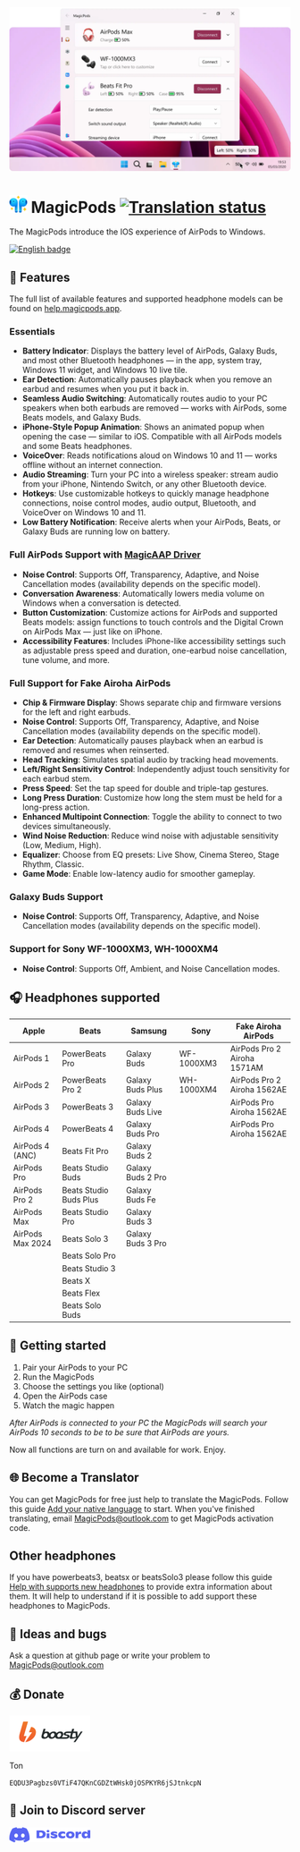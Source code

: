 ![](./Media/banner.webp)


# <a href="https://apps.microsoft.com/store/detail/9P6SKKFKSHKM" target="_blank"><img src="https://github.com/steam3d/MagicPods-Windows/blob/master/Media/logo.png" width="32"></a> MagicPods [![Translation status](https://weblate.magicpods.app/widgets/magicpods-windows/-/svg-badge.svg)](https://weblate.magicpods.app/engage/magicpods-windows/)
The MagicPods introduce the IOS experience of AirPods to Windows.

<a href='https://apps.microsoft.com/store/detail/9P6SKKFKSHKM'><img src='https://developer.microsoft.com/store/badges/images/English_get-it-from-MS.png' alt='English badge'  height="48"/></a>

## 🎨 Features

The full list of available features and supported headphone models can be found on [help.magicpods.app](https://help.magicpods.app/).



### Essentials

* **Battery Indicator**: Displays the battery level of AirPods, Galaxy Buds, and most other Bluetooth headphones — in the app, system tray, Windows 11 widget, and Windows 10 live tile.
* **Ear Detection**: Automatically pauses playback when you remove an earbud and resumes when you put it back in.
* **Seamless Audio Switching**: Automatically routes audio to your PC speakers when both earbuds are removed — works with AirPods, some Beats models, and Galaxy Buds.
* **iPhone-Style Popup Animation**: Shows an animated popup when opening the case — similar to iOS. Compatible with all AirPods models and some Beats headphones.
* **VoiceOver**: Reads notifications aloud on Windows 10 and 11 — works offline without an internet connection.
* **Audio Streaming**: Turn your PC into a wireless speaker: stream audio from your iPhone, Nintendo Switch, or any other Bluetooth device.
* **Hotkeys**: Use customizable hotkeys to quickly manage headphone connections, noise control modes, audio output, Bluetooth, and VoiceOver on Windows 10 and 11.
* **Low Battery Notification**: Receive alerts when your AirPods, Beats, or Galaxy Buds are running low on battery.



### Full AirPods Support with [MagicAAP Driver](https://magicpods.app/magicaap/)

* **Noise Control**: Supports Off, Transparency, Adaptive, and Noise Cancellation modes (availability depends on the specific model).
* **Conversation Awareness**: Automatically lowers media volume on Windows when a conversation is detected.
* **Button Customization**: Customize actions for AirPods and supported Beats models: assign functions to touch controls and the Digital Crown on AirPods Max — just like on iPhone.
* **Accessibility Features**: Includes iPhone-like accessibility settings such as adjustable press speed and duration, one-earbud noise cancellation, tune volume, and more.

### Full Support for Fake Airoha AirPods

* **Chip & Firmware Display**: Shows separate chip and firmware versions for the left and right earbuds.
* **Noise Control**: Supports Off, Transparency, Adaptive, and Noise Cancellation modes (availability depends on the specific model).
* **Ear Detection**: Automatically pauses playback when an earbud is removed and resumes when reinserted.
* **Head Tracking**: Simulates spatial audio by tracking head movements.
* **Left/Right Sensitivity Control**: Independently adjust touch sensitivity for each earbud stem.
* **Press Speed**: Set the tap speed for double and triple-tap gestures.
* **Long Press Duration**: Customize how long the stem must be held for a long-press action.
* **Enhanced Multipoint Connection**: Toggle the ability to connect to two devices simultaneously.
* **Wind Noise Reduction**: Reduce wind noise with adjustable sensitivity (Low, Medium, High).
* **Equalizer**: Choose from EQ presets: Live Show, Cinema Stereo, Stage Rhythm, Classic.
* **Game Mode**: Enable low-latency audio for smoother gameplay.

### Galaxy Buds Support

* **Noise Control**: Supports Off, Transparency, Adaptive, and Noise Cancellation modes (availability depends on the specific model).

### Support for Sony WF-1000XM3, WH-1000XM4

* **Noise Control**: Supports Off, Ambient, and Noise Cancellation modes.


## 🎧 Headphones supported
| Apple            | Beats                  | Samsung           | Sony       | Fake Airoha AirPods         |
| ---------------- | ---------------------- | ----------------- | ---------- | --------------------------- |
| AirPods 1        | PowerBeats Pro         | Galaxy Buds       | WF-1000XM3 | AirPods Pro 2 Airoha 1571AM |
| AirPods 2        | PowerBeats Pro 2       | Galaxy Buds Plus  | WH-1000XM4 | AirPods Pro 2 Airoha 1562AE |
| AirPods 3        | PowerBeats 3           | Galaxy Buds Live  |            | AirPods Pro Airoha 1562AE   |
| AirPods 4        | PowerBeats 4           | Galaxy Buds Pro   |            | AirPods Pro Airoha 1562AE   |
| AirPods 4 (ANC)  | Beats Fit Pro          | Galaxy Buds 2     |            |                             |
| AirPods Pro      | Beats Studio Buds      | Galaxy Buds 2 Pro |            |                             |
| AirPods Pro 2    | Beats Studio Buds Plus | Galaxy Buds Fe    |            |                             |
| AirPods Max      | Beats Studio Pro       | Galaxy Buds 3     |            |                             |
| AirPods Max 2024 | Beats Solo 3           | Galaxy Buds 3 Pro |            |                             |
|                  | Beats Solo Pro         |                   |            |                             |
|                  | Beats Studio 3         |                   |            |                             |
|                  | Beats X                |                   |            |                             |
|                  | Beats Flex             |                   |            |                             |
|                  | Beats Solo Buds        |                   |            |                             |

## 🚀 Getting started
1. Pair your AirPods to your PC
2. Run the MagicPods
3. Choose the settings you like (optional)
4. Open the AirPods case
5. Watch the magic happen

*After AirPods is connected to your PC the MagicPods will search your AirPods 10 seconds to be to be sure that AirPods are yours.*

Now all functions are turn on and available for work. Enjoy.

## 🌐 Become a Translator
You can get MagicPods for free just help to translate the MagicPods. Follow this guide [Add your native language](https://github.com/steam3d/MagicPods-Windows/issues/23) to start. When you've finished translating, email MagicPods@outlook.com to get MagicPods activation code.

## Other headphones
If you have powerbeats3, beatsx or beatsSolo3 please follow this guide [Help with supports new headphones](https://github.com/steam3d/MagicPods-Windows/issues/21) to provide extra information about them. It will help to understand if it is possible to add support these headphones to MagicPods.

## 🧪 Ideas and bugs
Ask a question at github page or write your problem to MagicPods@outlook.com

## 💰 Donate
<a href='https://boosty.to/steam3d'><img src='https://raw.githubusercontent.com/steam3d/MagicPods-Windows/master/Media/boosty.svg' alt='English badge'  height="64"/></a>

Ton
```
EQDU3Pagbzs0VTiF47QKnCGDZtWHsk0jOSPKYR6jSJtnkcpN
```


## 💖 Join to Discord server

<a href='https://discord.com/invite/UyY4PY768V'><img src='https://raw.githubusercontent.com/steam3d/MagicPods-Windows/master/Media/discord-logo-blue.svg' alt='English badge'  height="27"/></a>
